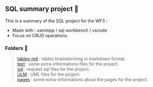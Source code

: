 ## SQL summary project 🐬


<p>
This is a summary of the SQL project for the WF3 :
<ul>
<li>Made with : xammpp / sql workbench / vscode</li>
<li>Focus on CRUD operations.</li>
</ul>
</p>

### Folders 📁


>[tables-md](https://github.com/razmi0/WF3-SQL-Users/tree/master/tables-md) : tables brainstorming in markdown format.<br>
[text](https://github.com/razmi0/WF3-SQL-Users/tree/master/text) : some extra-informations files for the project.<br>
[sql](https://github.com/razmi0/WF3-SQL-Users/tree/master/sql) : request sql files for the project.<br>
[ULM](https://github.com/razmi0/WF3-SQL-Users/tree/master/ULM) : UML files for the project.<br>
[pages](https://github.com/razmi0/WF3-SQL-Users/tree/master/pages) : some extra-informations about the pages for the project.<br>
